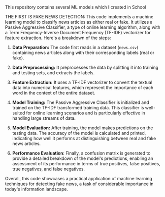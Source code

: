 This repository contains several ML models which I created in School

THE FIRST IS FAKE NEWS DETECTION:
This code implements a machine learning model to classify news articles as either real or fake. It utilizes a Passive Aggressive Classifier, a type of online learning algorithm, along with a Term Frequency-Inverse Document Frequency (TF-IDF) vectorizer for feature extraction. Here's a breakdown of the steps:

1. **Data Preparation:** The code first reads in a dataset (`news.csv`) containing news articles along with their corresponding labels (real or fake).

2. **Data Preprocessing:** It preprocesses the data by splitting it into training and testing sets, and extracts the labels.

3. **Feature Extraction:** It uses a TF-IDF vectorizer to convert the textual data into numerical features, which represent the importance of each word in the context of the entire dataset.

4. **Model Training:** The Passive Aggressive Classifier is initialized and trained on the TF-IDF transformed training data. This classifier is well-suited for online learning scenarios and is particularly effective in handling large streams of data.

5. **Model Evaluation:** After training, the model makes predictions on the testing data. The accuracy of the model is calculated and printed, indicating how well it performs at distinguishing between real and fake news articles.

6. **Performance Evaluation:** Finally, a confusion matrix is generated to provide a detailed breakdown of the model's predictions, enabling an assessment of its performance in terms of true positives, false positives, true negatives, and false negatives.

Overall, this code showcases a practical application of machine learning techniques for detecting fake news, a task of considerable importance in today's information landscape.

